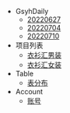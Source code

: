 <!-- * [OpenIM的使命](README.md) -->
* GsyhDaily
  * [20220627](week/0627.md)
  * [20220704](week/0704.md)
  * [20220710](week/0710.md)
* 项目列表
  * [衣衫汇男装](program/e3hm.md)
  * [衣衫汇女装](program/e3hw.md)
* Table
  * [表分布](table/index.md)
* Account
  * [账号](account/index.md)
